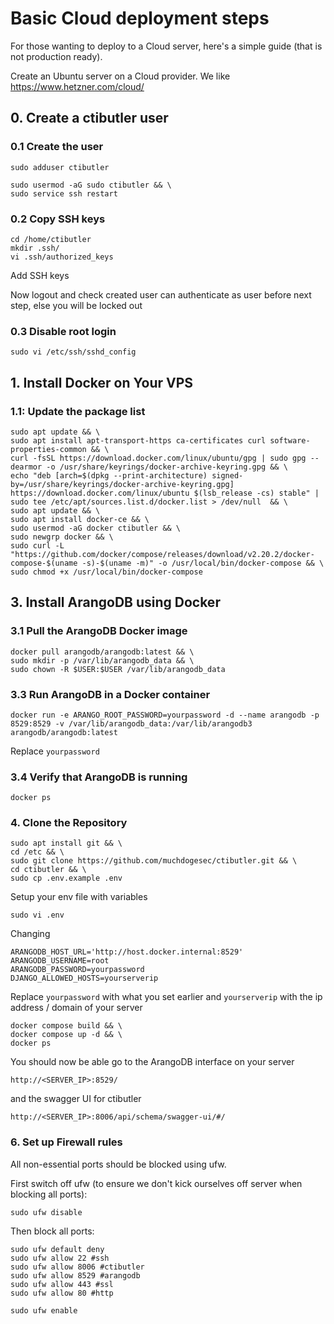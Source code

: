 # Basic Cloud deployment steps

For those wanting to deploy to a Cloud server, here's a simple guide (that is not production ready).

Create an Ubuntu server on a Cloud provider. We like https://www.hetzner.com/cloud/

## 0. Create a ctibutler user

### 0.1 Create the user

```shell
sudo adduser ctibutler
```

```shell
sudo usermod -aG sudo ctibutler && \
sudo service ssh restart
```

### 0.2 Copy SSH keys

```shell
cd /home/ctibutler
mkdir .ssh/
vi .ssh/authorized_keys
```

Add SSH keys

Now logout and check created user can authenticate as user before next step, else you will be locked out

### 0.3 Disable root login

```shell
sudo vi /etc/ssh/sshd_config
```

## 1. Install Docker on Your VPS

### 1.1: Update the package list

```shell
sudo apt update && \
sudo apt install apt-transport-https ca-certificates curl software-properties-common && \
curl -fsSL https://download.docker.com/linux/ubuntu/gpg | sudo gpg --dearmor -o /usr/share/keyrings/docker-archive-keyring.gpg && \
echo "deb [arch=$(dpkg --print-architecture) signed-by=/usr/share/keyrings/docker-archive-keyring.gpg] https://download.docker.com/linux/ubuntu $(lsb_release -cs) stable" | sudo tee /etc/apt/sources.list.d/docker.list > /dev/null  && \
sudo apt update && \
sudo apt install docker-ce && \
sudo usermod -aG docker ctibutler && \
sudo newgrp docker && \
sudo curl -L "https://github.com/docker/compose/releases/download/v2.20.2/docker-compose-$(uname -s)-$(uname -m)" -o /usr/local/bin/docker-compose && \
sudo chmod +x /usr/local/bin/docker-compose
```

## 3. Install ArangoDB using Docker

### 3.1 Pull the ArangoDB Docker image

```shell
docker pull arangodb/arangodb:latest && \
sudo mkdir -p /var/lib/arangodb_data && \
sudo chown -R $USER:$USER /var/lib/arangodb_data
```

### 3.3  Run ArangoDB in a Docker container

```shell
docker run -e ARANGO_ROOT_PASSWORD=yourpassword -d --name arangodb -p 8529:8529 -v /var/lib/arangodb_data:/var/lib/arangodb3 arangodb/arangodb:latest
```

Replace `yourpassword`

### 3.4 Verify that ArangoDB is running

```shell
docker ps
```

### 4. Clone the Repository

```shell
sudo apt install git && \
cd /etc && \
sudo git clone https://github.com/muchdogesec/ctibutler.git && \
cd ctibutler && \
sudo cp .env.example .env
```

Setup your env file with variables

```shell
sudo vi .env
```

Changing

```
ARANGODB_HOST_URL='http://host.docker.internal:8529'
ARANGODB_USERNAME=root
ARANGODB_PASSWORD=yourpassword
DJANGO_ALLOWED_HOSTS=yourserverip
```

Replace `yourpassword` with what you set earlier and `yourserverip` with the ip address / domain of your server

```shell
docker compose build && \
docker compose up -d && \
docker ps
```

You should now be able go to the ArangoDB interface on your server

`http://<SERVER_IP>:8529/`

and the swagger UI for ctibutler

`http://<SERVER_IP>:8006/api/schema/swagger-ui/#/`


### 6. Set up Firewall rules

All non-essential ports should be blocked using ufw.

First switch off ufw (to ensure we don't kick ourselves off server when blocking all ports): 

```shell
sudo ufw disable
```

Then block all ports: 

```shell
sudo ufw default deny
sudo ufw allow 22 #ssh
sudo ufw allow 8006 #ctibutler
sudo ufw allow 8529 #arangodb
sudo ufw allow 443 #ssl
sudo ufw allow 80 #http
```

```shell
sudo ufw enable
```

